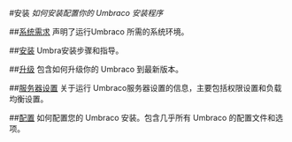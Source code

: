 #安装
*如何安装配置你的 Umbraco 安装程序*

##[系统需求](Requirements/)
声明了运行Umbraco 所需的系统环境。

##[安装](Install/)
Umbra安装步骤和指导。

##[升级](Upgrading/)
包含如何升级你的 Umbraco 到最新版本。

##[服务器设置](Server-Setup/)
关于运行 Umbraco服务器设置的信息，主要包括权限设置和负载均衡设置。

##[配置](../../Reference/Config/)
如何配置您的 Umbraco 安装。包含几乎所有 Umbraco 的配置文件和选项。
